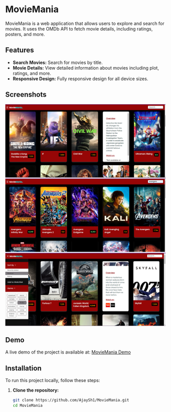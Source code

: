 # MovieMania

MovieMania is a web application that allows users to explore and search for movies. It uses the OMDb API to fetch movie details, including ratings, posters, and more.

## Features

- **Search Movies:** Search for movies by title.
- **Movie Details:** View detailed information about movies including plot, ratings, and more.
- **Responsive Design:** Fully responsive design for all device sizes.

## Screenshots

![Home Page](https://github.com/AjaySh1/MovieMania/blob/main/moviemania_screenshots/moviemaniahome.png)
![Search Results](https://github.com/AjaySh1/MovieMania/blob/main/moviemania_screenshots/moviemaniasearch.png)
![Movie Details](https://github.com/AjaySh1/MovieMania/blob/main/moviemania_screenshots/moviemaniadetail.png)

## Demo

A live demo of the project is available at: [MovieMania Demo](https://ajaysh1.github.io/MovieMania/)

## Installation

To run this project locally, follow these steps:

1. **Clone the repository:**

   ```bash
   git clone https://github.com/AjaySh1/MovieMania.git
   cd MovieMania
